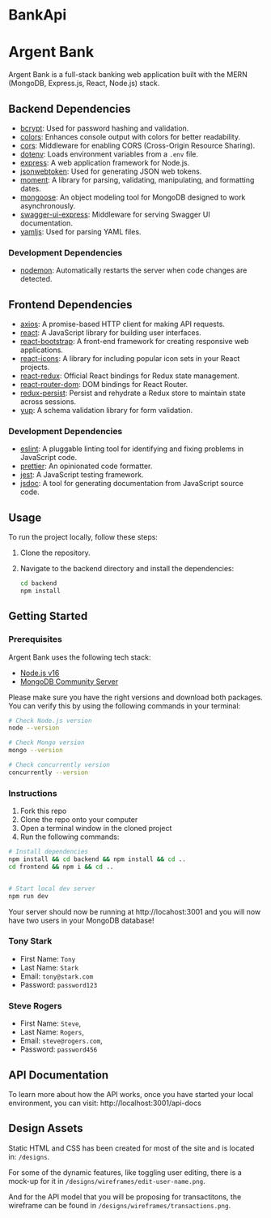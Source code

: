 # BankApi

# Argent Bank

Argent Bank is a full-stack banking web application built with the MERN (MongoDB, Express.js, React, Node.js) stack.

## Backend Dependencies

- [bcrypt](https://www.npmjs.com/package/bcrypt): Used for password hashing and validation.
- [colors](https://www.npmjs.com/package/colors): Enhances console output with colors for better readability.
- [cors](https://www.npmjs.com/package/cors): Middleware for enabling CORS (Cross-Origin Resource Sharing).
- [dotenv](https://www.npmjs.com/package/dotenv): Loads environment variables from a `.env` file.
- [express](https://expressjs.com/): A web application framework for Node.js.
- [jsonwebtoken](https://www.npmjs.com/package/jsonwebtoken): Used for generating JSON web tokens.
- [moment](https://www.npmjs.com/package/moment): A library for parsing, validating, manipulating, and formatting dates.
- [mongoose](https://mongoosejs.com/): An object modeling tool for MongoDB designed to work asynchronously.
- [swagger-ui-express](https://www.npmjs.com/package/swagger-ui-express): Middleware for serving Swagger UI documentation.
- [yamljs](https://www.npmjs.com/package/yamljs): Used for parsing YAML files.

### Development Dependencies

- [nodemon](https://www.npmjs.com/package/nodemon): Automatically restarts the server when code changes are detected.

## Frontend Dependencies

- [axios](https://www.npmjs.com/package/axios): A promise-based HTTP client for making API requests.
- [react](https://reactjs.org/): A JavaScript library for building user interfaces.
- [react-bootstrap](https://react-bootstrap.github.io/): A front-end framework for creating responsive web applications.
- [react-icons](https://www.npmjs.com/package/react-icons): A library for including popular icon sets in your React projects.
- [react-redux](https://react-redux.js.org/): Official React bindings for Redux state management.
- [react-router-dom](https://reactrouter.com/web/guides/quick-start): DOM bindings for React Router.
- [redux-persist](https://www.npmjs.com/package/redux-persist): Persist and rehydrate a Redux store to maintain state across sessions.
- [yup](https://www.npmjs.com/package/yup): A schema validation library for form validation.

### Development Dependencies

- [eslint](https://www.npmjs.com/package/eslint): A pluggable linting tool for identifying and fixing problems in JavaScript code.
- [prettier](https://www.npmjs.com/package/prettier): An opinionated code formatter.
- [jest](https://jestjs.io/): A JavaScript testing framework.
- [jsdoc](https://www.npmjs.com/package/jsdoc): A tool for generating documentation from JavaScript source code.

## Usage

To run the project locally, follow these steps:

1. Clone the repository.
2. Navigate to the backend directory and install the dependencies:

   ```bash
   cd backend
   npm install

## Getting Started

### Prerequisites

Argent Bank uses the following tech stack:

- [Node.js v16](https://nodejs.org/en/)
- [MongoDB Community Server](https://www.mongodb.com/try/download/community)

Please make sure you have the right versions and download both packages. You can verify this by using the following commands in your terminal:

```bash
# Check Node.js version
node --version

# Check Mongo version
mongo --version

# Check concurrently version 
concurrently --version

```

### Instructions

1. Fork this repo
1. Clone the repo onto your computer
1. Open a terminal window in the cloned project
1. Run the following commands:

```bash
# Install dependencies
npm install && cd backend && npm install && cd ..
cd frontend && npm i && cd ..


# Start local dev server
npm run dev

```

Your server should now be running at http://locahost:3001 and you will now have two users in your MongoDB database!


### Tony Stark

- First Name: `Tony`
- Last Name: `Stark`
- Email: `tony@stark.com`
- Password: `password123`

### Steve Rogers

- First Name: `Steve`,
- Last Name: `Rogers`,
- Email: `steve@rogers.com`,
- Password: `password456`

## API Documentation

To learn more about how the API works, once you have started your local environment, you can visit: http://localhost:3001/api-docs

## Design Assets

Static HTML and CSS has been created for most of the site and is located in: `/designs`.

For some of the dynamic features, like toggling user editing, there is a mock-up for it in `/designs/wireframes/edit-user-name.png`.

And for the API model that you will be proposing for transactitons, the wireframe can be found in `/designs/wireframes/transactions.png`.
